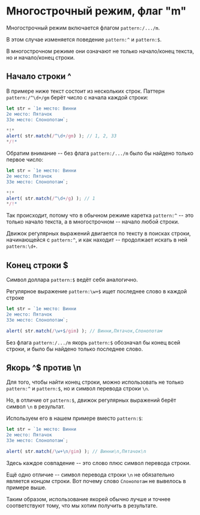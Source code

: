 # Многострочный режим, флаг "m"

Многострочный режим включается флагом `pattern:/.../m`.

В этом случае изменяется поведение `pattern:^` и `pattern:$`.

В многострочном режиме они означают не только начало/конец текста, но и начало/конец строки.

## Начало строки ^

В примере ниже текст состоит из нескольких строк. Паттерн `pattern:/^\d+/gm` берёт число с начала каждой строки:

```js run
let str = `1е место: Винни
2е место: Пятачок
33е место: Слонопотам`;

*!*
alert( str.match(/^\d+/gm) ); // 1, 2, 33
*/!*
```

Обратим внимание -- без флага  `pattern:/.../m` было бы найдено только первое число:


```js run
let str = `1е место: Винни
2е место: Пятачок
33е место: Слонопотам`;

*!*
alert( str.match(/^\d+/g) ); // 1
*/!*
```

Так происходит, потому что в обычном режиме каретка `pattern:^` -- это только начало текста, а в многострочном -- начало любой строки.

Движок регулярных выражений двигается по тексту в поисках строки, начинающейся с `pattern:^`, и как находит -- продолжает искать в ней `pattern:\d+`.

## Конец строки $

Символ доллара `pattern:$` ведёт себя аналогично.

Регулярное выражение `pattern:\w+$` ищет последнее слово в каждой строке

```js run
let str = `1е место: Винни
2е место: Пятачок
33е место: Слонопотам`;

alert( str.match(/\w+$/gim) ); // Винни,Пятачок,Слонопотам
```

Без флага `pattern:/.../m` якорь `pattern:$` обозначал бы конец всей строки, и было бы найдено только последнее слово.

## Якорь ^$ против \n

Для того, чтобы найти конец строки, можно использовать не только `pattern:^` и `pattern:$`, но и символ перевода строки `\n`.

Но, в отличие от `pattern:$`, движок регулярных выражений берёт символ `\n` в результат.

Используем его в нашем примере вместо `pattern:$`:

```js run
let str = `1е место: Винни
2е место: Пятачок
33е место: Слонопотам`;

alert( str.match(/\w+\n/gim) ); // Винни\n,Пятачок\n
```

Здесь каждое совпадение -- это слово плюс символ перевода строки.

Ещё одно отличие -- символ перевода строки `\n` не обязательно является концом строки. Вот почему слово `Слонопотам` не вывелось в примере выше.

Таким образом, использование якорей обычно лучше и точнее соответствуют тому, что мы хотим получить в результате.
